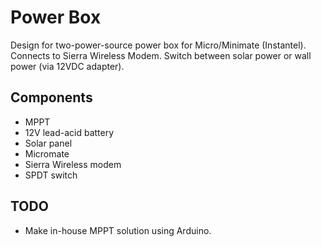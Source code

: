 # Power Box
Design for two-power-source power box for Micro/Minimate (Instantel). Connects to Sierra Wireless Modem. Switch between solar power or wall power (via 12VDC adapter).
## Components 
  - MPPT
  - 12V lead-acid battery
  - Solar panel
  - Micromate
  - Sierra Wireless modem
  - SPDT switch
## TODO
  - Make in-house MPPT solution using Arduino. 

